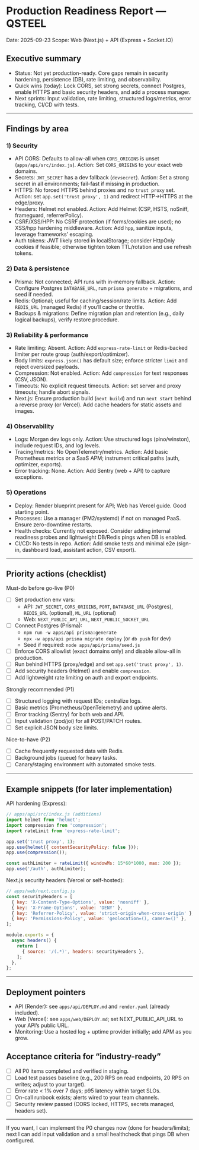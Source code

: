 # Production Readiness Report — QSTEEL

Date: 2025-09-23
Scope: Web (Next.js) + API (Express + Socket.IO)

## Executive summary
- Status: Not yet production-ready. Core gaps remain in security hardening, persistence (DB), rate limiting, and observability.
- Quick wins (today): Lock CORS, set strong secrets, connect Postgres, enable HTTPS and basic security headers, and add a process manager.
- Next sprints: Input validation, rate limiting, structured logs/metrics, error tracking, CI/CD with tests.

---

## Findings by area

### 1) Security
- API CORS: Defaults to allow-all when `CORS_ORIGINS` is unset (`apps/api/src/index.js`). Action: Set `CORS_ORIGINS` to your exact web domains.
- Secrets: `JWT_SECRET` has a dev fallback (`devsecret`). Action: Set a strong secret in all environments; fail-fast if missing in production.
- HTTPS: No forced HTTPS behind proxies and no `trust proxy` set. Action: set `app.set('trust proxy', 1)` and redirect HTTP→HTTPS at the edge/proxy.
- Headers: Helmet not enabled. Action: Add Helmet (CSP, HSTS, noSniff, frameguard, referrerPolicy).
- CSRF/XSS/HPP: No CSRF protection (if forms/cookies are used); no XSS/hpp hardening middleware. Action: Add `hpp`, sanitize inputs, leverage frameworks’ escaping.
- Auth tokens: JWT likely stored in localStorage; consider HttpOnly cookies if feasible; otherwise tighten token TTL/rotation and use refresh tokens.

### 2) Data & persistence
- Prisma: Not connected; API runs with in-memory fallback. Action: Configure Postgres `DATABASE_URL`, run `prisma generate` + migrations, and seed if needed.
- Redis: Optional; useful for caching/session/rate limits. Action: Add `REDIS_URL` (managed Redis) if you’ll cache or throttle.
- Backups & migrations: Define migration plan and retention (e.g., daily logical backups), verify restore procedure.

### 3) Reliability & performance
- Rate limiting: Absent. Action: Add `express-rate-limit` or Redis-backed limiter per route group (auth/export/optimizer).
- Body limits: `express.json()` has default size; enforce stricter `limit` and reject oversized payloads.
- Compression: Not enabled. Action: Add `compression` for text responses (CSV, JSON).
- Timeouts: No explicit request timeouts. Action: set server and proxy timeouts; handle abort signals.
- Next.js: Ensure production build (`next build`) and run `next start` behind a reverse proxy (or Vercel). Add cache headers for static assets and images.

### 4) Observability
- Logs: Morgan dev logs only. Action: Use structured logs (pino/winston), include request IDs, and log levels.
- Tracing/metrics: No OpenTelemetry/metrics. Action: Add basic Prometheus metrics or a SaaS APM; instrument critical paths (auth, optimizer, exports).
- Error tracking: None. Action: Add Sentry (web + API) to capture exceptions.

### 5) Operations
- Deploy: Render blueprint present for API; Web has Vercel guide. Good starting point.
- Processes: Use a manager (PM2/systemd) if not on managed PaaS. Ensure zero-downtime restarts.
- Health checks: Currently not exposed. Consider adding internal readiness probes and lightweight DB/Redis pings when DB is enabled.
- CI/CD: No tests in repo. Action: Add smoke tests and minimal e2e (sign-in, dashboard load, assistant action, CSV export).

---

## Priority actions (checklist)

Must-do before go-live (P0)
- [ ] Set production env vars:
  - API: `JWT_SECRET`, `CORS_ORIGINS`, `PORT`, `DATABASE_URL` (Postgres), `REDIS_URL` (optional), `ML_URL` (optional)
  - Web: `NEXT_PUBLIC_API_URL`, `NEXT_PUBLIC_SOCKET_URL`
- [ ] Connect Postgres (Prisma):
  - `npm run -w apps/api prisma:generate`
  - `npx -w apps/api prisma migrate deploy` (or `db push` for dev)
  - Seed if required: `node apps/api/prisma/seed.js`
- [ ] Enforce CORS allowlist (exact domains only) and disable allow-all in production.
- [ ] Run behind HTTPS (proxy/edge) and set `app.set('trust proxy', 1)`.
- [ ] Add security headers (Helmet) and enable `compression`.
- [ ] Add lightweight rate limiting on auth and export endpoints.

Strongly recommended (P1)
- [ ] Structured logging with request IDs; centralize logs.
- [ ] Basic metrics (Prometheus/OpenTelemetry) and uptime alerts.
- [ ] Error tracking (Sentry) for both web and API.
- [ ] Input validation (zod/joi) for all POST/PATCH routes.
- [ ] Set explicit JSON body size limits.

Nice-to-have (P2)
- [ ] Cache frequently requested data with Redis.
- [ ] Background jobs (queue) for heavy tasks.
- [ ] Canary/staging environment with automated smoke tests.

---

## Example snippets (for later implementation)

API hardening (Express):
```js
// apps/api/src/index.js (additions)
import helmet from 'helmet';
import compression from 'compression';
import rateLimit from 'express-rate-limit';

app.set('trust proxy', 1);
app.use(helmet({ contentSecurityPolicy: false }));
app.use(compression());

const authLimiter = rateLimit({ windowMs: 15*60*1000, max: 200 });
app.use('/auth', authLimiter);
```

Next.js security headers (Vercel or self-hosted):
```js
// apps/web/next.config.js
const securityHeaders = [
  { key: 'X-Content-Type-Options', value: 'nosniff' },
  { key: 'X-Frame-Options', value: 'DENY' },
  { key: 'Referrer-Policy', value: 'strict-origin-when-cross-origin' },
  { key: 'Permissions-Policy', value: 'geolocation=(), camera=()' },
];

module.exports = {
  async headers() {
    return [
      { source: '/(.*)', headers: securityHeaders },
    ];
  },
};
```

---

## Deployment pointers
- API (Render): see `apps/api/DEPLOY.md` and `render.yaml` (already included).
- Web (Vercel): see `apps/web/DEPLOY.md`; set NEXT_PUBLIC_API_URL to your API’s public URL.
- Monitoring: Use a hosted log + uptime provider initially; add APM as you grow.

## Acceptance criteria for “industry-ready”
- [ ] All P0 items completed and verified in staging.
- [ ] Load test passes baseline (e.g., 200 RPS on read endpoints, 20 RPS on writes; adjust to your target).
- [ ] Error rate < 1% over 7 days; p95 latency within target SLOs.
- [ ] On-call runbook exists; alerts wired to your team channels.
- [ ] Security review passed (CORS locked, HTTPS, secrets managed, headers set).

---

If you want, I can implement the P0 changes now (done for headers/limits); next I can add input validation and a small healthcheck that pings DB when configured.
